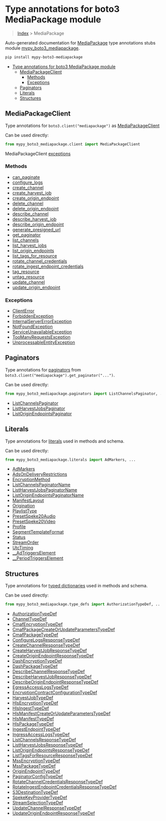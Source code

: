 # Type annotations for boto3 MediaPackage module

> [Index](../index.md) > MediaPackage

Auto-generated documentation for [MediaPackage](https://boto3.amazonaws.com/v1/documentation/api/latest/reference/services/mediapackage.html#MediaPackage)
type annotations stubs module [mypy_boto3_mediapackage](https://pypi.org/project/mypy-boto3-mediapackage/).

```bash
pip install mypy-boto3-mediapackage
```

- [Type annotations for boto3 MediaPackage module](#type-annotations-for-boto3-mediapackage-module)
  - [MediaPackageClient](#mediapackageclient)
    - [Methods](#methods)
    - [Exceptions](#exceptions)
  - [Paginators](#paginators)
  - [Literals](#literals)
  - [Structures](#structures)

## MediaPackageClient

Type annotations for  `boto3.client("mediapackage")` as [MediaPackageClient](./client.md)

Can be used directly:

```python
from mypy_boto3_mediapackage.client import MediaPackageClient
```


MediaPackageClient [exceptions](./client.md#exceptions)



### Methods
- [can_paginate](./client.md#can-paginate)
- [configure_logs](./client.md#configure-logs)
- [create_channel](./client.md#create-channel)
- [create_harvest_job](./client.md#create-harvest-job)
- [create_origin_endpoint](./client.md#create-origin-endpoint)
- [delete_channel](./client.md#delete-channel)
- [delete_origin_endpoint](./client.md#delete-origin-endpoint)
- [describe_channel](./client.md#describe-channel)
- [describe_harvest_job](./client.md#describe-harvest-job)
- [describe_origin_endpoint](./client.md#describe-origin-endpoint)
- [generate_presigned_url](./client.md#generate-presigned-url)
- [get_paginator](./client.md#get-paginator)
- [list_channels](./client.md#list-channels)
- [list_harvest_jobs](./client.md#list-harvest-jobs)
- [list_origin_endpoints](./client.md#list-origin-endpoints)
- [list_tags_for_resource](./client.md#list-tags-for-resource)
- [rotate_channel_credentials](./client.md#rotate-channel-credentials)
- [rotate_ingest_endpoint_credentials](./client.md#rotate-ingest-endpoint-credentials)
- [tag_resource](./client.md#tag-resource)
- [untag_resource](./client.md#untag-resource)
- [update_channel](./client.md#update-channel)
- [update_origin_endpoint](./client.md#update-origin-endpoint)




### Exceptions
- [ClientError](./client.md#clienterror)
- [ForbiddenException](./client.md#forbiddenexception)
- [InternalServerErrorException](./client.md#internalservererrorexception)
- [NotFoundException](./client.md#notfoundexception)
- [ServiceUnavailableException](./client.md#serviceunavailableexception)
- [TooManyRequestsException](./client.md#toomanyrequestsexception)
- [UnprocessableEntityException](./client.md#unprocessableentityexception)






## Paginators

Type annotations for [paginators](./paginators.md) from `boto3.client("mediapackage").get_paginator("...")`.

Can be used directly:

```python
from mypy_boto3_mediapackage.paginators import ListChannelsPaginator, ...
```

- [ListChannelsPaginator](./paginators.md#listchannelspaginator)
- [ListHarvestJobsPaginator](./paginators.md#listharvestjobspaginator)
- [ListOriginEndpointsPaginator](./paginators.md#listoriginendpointspaginator)






## Literals

Type annotations for [literals](./literals.md) used in methods and schema.

Can be used directly:

```python
from mypy_boto3_mediapackage.literals import AdMarkers, ...
```

- [AdMarkers](./literals.md#admarkers)
- [AdsOnDeliveryRestrictions](./literals.md#adsondeliveryrestrictions)
- [EncryptionMethod](./literals.md#encryptionmethod)
- [ListChannelsPaginatorName](./literals.md#listchannelspaginatorname)
- [ListHarvestJobsPaginatorName](./literals.md#listharvestjobspaginatorname)
- [ListOriginEndpointsPaginatorName](./literals.md#listoriginendpointspaginatorname)
- [ManifestLayout](./literals.md#manifestlayout)
- [Origination](./literals.md#origination)
- [PlaylistType](./literals.md#playlisttype)
- [PresetSpeke20Audio](./literals.md#presetspeke20audio)
- [PresetSpeke20Video](./literals.md#presetspeke20video)
- [Profile](./literals.md#profile)
- [SegmentTemplateFormat](./literals.md#segmenttemplateformat)
- [Status](./literals.md#status)
- [StreamOrder](./literals.md#streamorder)
- [UtcTiming](./literals.md#utctiming)
- [__AdTriggersElement](./literals.md#--adtriggerselement)
- [__PeriodTriggersElement](./literals.md#--periodtriggerselement)




## Structures


Type annotations for [typed dictionaries](./type_defs.md) used in methods and schema.

Can be used directly:

```python
from mypy_boto3_mediapackage.type_defs import AuthorizationTypeDef, ...
```

- [AuthorizationTypeDef](./type_defs.md#authorizationtypedef)
- [ChannelTypeDef](./type_defs.md#channeltypedef)
- [CmafEncryptionTypeDef](./type_defs.md#cmafencryptiontypedef)
- [CmafPackageCreateOrUpdateParametersTypeDef](./type_defs.md#cmafpackagecreateorupdateparameterstypedef)
- [CmafPackageTypeDef](./type_defs.md#cmafpackagetypedef)
- [ConfigureLogsResponseTypeDef](./type_defs.md#configurelogsresponsetypedef)
- [CreateChannelResponseTypeDef](./type_defs.md#createchannelresponsetypedef)
- [CreateHarvestJobResponseTypeDef](./type_defs.md#createharvestjobresponsetypedef)
- [CreateOriginEndpointResponseTypeDef](./type_defs.md#createoriginendpointresponsetypedef)
- [DashEncryptionTypeDef](./type_defs.md#dashencryptiontypedef)
- [DashPackageTypeDef](./type_defs.md#dashpackagetypedef)
- [DescribeChannelResponseTypeDef](./type_defs.md#describechannelresponsetypedef)
- [DescribeHarvestJobResponseTypeDef](./type_defs.md#describeharvestjobresponsetypedef)
- [DescribeOriginEndpointResponseTypeDef](./type_defs.md#describeoriginendpointresponsetypedef)
- [EgressAccessLogsTypeDef](./type_defs.md#egressaccesslogstypedef)
- [EncryptionContractConfigurationTypeDef](./type_defs.md#encryptioncontractconfigurationtypedef)
- [HarvestJobTypeDef](./type_defs.md#harvestjobtypedef)
- [HlsEncryptionTypeDef](./type_defs.md#hlsencryptiontypedef)
- [HlsIngestTypeDef](./type_defs.md#hlsingesttypedef)
- [HlsManifestCreateOrUpdateParametersTypeDef](./type_defs.md#hlsmanifestcreateorupdateparameterstypedef)
- [HlsManifestTypeDef](./type_defs.md#hlsmanifesttypedef)
- [HlsPackageTypeDef](./type_defs.md#hlspackagetypedef)
- [IngestEndpointTypeDef](./type_defs.md#ingestendpointtypedef)
- [IngressAccessLogsTypeDef](./type_defs.md#ingressaccesslogstypedef)
- [ListChannelsResponseTypeDef](./type_defs.md#listchannelsresponsetypedef)
- [ListHarvestJobsResponseTypeDef](./type_defs.md#listharvestjobsresponsetypedef)
- [ListOriginEndpointsResponseTypeDef](./type_defs.md#listoriginendpointsresponsetypedef)
- [ListTagsForResourceResponseTypeDef](./type_defs.md#listtagsforresourceresponsetypedef)
- [MssEncryptionTypeDef](./type_defs.md#mssencryptiontypedef)
- [MssPackageTypeDef](./type_defs.md#msspackagetypedef)
- [OriginEndpointTypeDef](./type_defs.md#originendpointtypedef)
- [PaginatorConfigTypeDef](./type_defs.md#paginatorconfigtypedef)
- [RotateChannelCredentialsResponseTypeDef](./type_defs.md#rotatechannelcredentialsresponsetypedef)
- [RotateIngestEndpointCredentialsResponseTypeDef](./type_defs.md#rotateingestendpointcredentialsresponsetypedef)
- [S3DestinationTypeDef](./type_defs.md#s3destinationtypedef)
- [SpekeKeyProviderTypeDef](./type_defs.md#spekekeyprovidertypedef)
- [StreamSelectionTypeDef](./type_defs.md#streamselectiontypedef)
- [UpdateChannelResponseTypeDef](./type_defs.md#updatechannelresponsetypedef)
- [UpdateOriginEndpointResponseTypeDef](./type_defs.md#updateoriginendpointresponsetypedef)
